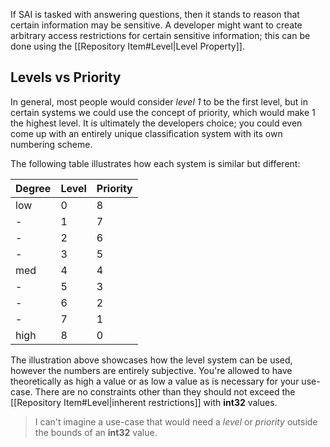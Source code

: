 If SAI is tasked with answering questions, then it stands to reason that certain information may be sensitive. A developer might want to create arbitrary access restrictions for certain sensitive information; this can be done using the [[Repository Item#Level|Level Property]].

## Levels vs Priority
In general, most people would consider *level 1* to be the first level, but in certain systems we could use the concept of priority, which would make 1 the highest level. It is ultimately the developers choice; you could even come up with an entirely unique classification system with its own numbering scheme.

The following table illustrates how each system is similar but different:

Degree |Level | Priority
------|------|---------
low | 0 | 8
-| 1 | 7
-| 2 | 6
-| 3 | 5
med | 4 | 4
-| 5 | 3
-| 6 | 2
-| 7 | 1
high | 8 | 0

The illustration above showcases how the level system can be used, however the numbers are entirely subjective. You're allowed to have theoretically as high a value or as low a value as is necessary for your use-case. There are no constraints other than they should not exceed the [[Repository Item#Level|inherent restrictions]] with **int32** values.

> I can't imagine a use-case that would need a *level* or *priority* outside the bounds of an **int32** value.